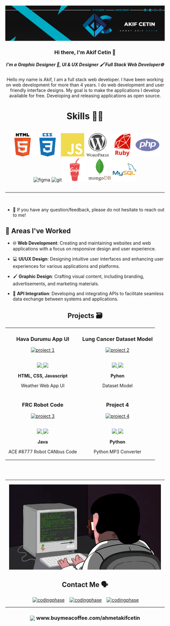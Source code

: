 

<p align="center">
  <a href="https://www.github.com/ahmetakifcetin/" target="_blank" rel="noreferrer"><img src="./assets/banner.jpg" alt="my banner"></a>
</p>

<h3 align="center">
Hi there, I'm Akif Cetin 👋
</h3>


<h5 align="center">I'm a Graphic Designer 🎨, UI & UX Designer 🖌️ Full Stack Web Developer🌐</h5>

<p align="center">
Hello my name is Akif, I am a full stack web developer. I have been working on web development for more than 4 years. I do web development and user friendly interface designs. My goal is to make the applications I develop available for free. Developing and releasing applications as open source.
</p> 


<h1 align="center">Skills 🤹🏻</h1>

<div align="center">
                <br>
                    <div align="center" >  
                      <img src="https://raw.githubusercontent.com/devicons/devicon/master/icons/html5/html5-original-wordmark.svg" alt="html5" width="75" height="75"/> 
			<img src="https://raw.githubusercontent.com/devicons/devicon/1119b9f84c0290e0f0b38982099a2bd027a48bf1/icons/css3/css3-plain-wordmark.svg" alt="css3" width="75" height="75"/>
                      <img src="https://raw.githubusercontent.com/devicons/devicon/1119b9f84c0290e0f0b38982099a2bd027a48bf1/icons/javascript/javascript-plain.svg" alt="css3" width="75" height="75"/>
                      <img src="https://raw.githubusercontent.com/devicons/devicon/1119b9f84c0290e0f0b38982099a2bd027a48bf1/icons/wordpress/wordpress-plain-wordmark.svg" alt="css3" width="75" height="75"/>
                      <img src="https://raw.githubusercontent.com/devicons/devicon/1119b9f84c0290e0f0b38982099a2bd027a48bf1/icons/ruby/ruby-plain-wordmark.svg" alt="css3" width="75" height="75"/>
                      <img src="https://raw.githubusercontent.com/devicons/devicon/1119b9f84c0290e0f0b38982099a2bd027a48bf1/icons/php/php-plain.svg" alt="css3" width="75" height="75"/>
                      <img src="https://www.vectorlogo.zone/logos/figma/figma-icon.svg" alt="figma" width="75" height="75"/> 
                      <img src="https://www.vectorlogo.zone/logos/git-scm/git-scm-icon.svg" alt="git" width="75" height="75"/> 
                      <img src="https://raw.githubusercontent.com/devicons/devicon/master/icons/gulp/gulp-plain.svg" alt="gulp" width="75" height="75"/>
                      <img src="https://raw.githubusercontent.com/devicons/devicon/master/icons/mongodb/mongodb-original-wordmark.svg" alt="mongodb" width="75" height="75"/> 
                      <img src="https://raw.githubusercontent.com/devicons/devicon/master/icons/mysql/mysql-original-wordmark.svg" alt="mysql" width="75" height="75"/> 
                    </div>
</div>

<br>
<hr>
<br>


<p></p>

- 💬 If you have any question/feedback, please do not hesitate to reach out to me!

## 🌱 Areas I've Worked


- 🌐 **Web Development**: Creating and maintaining websites and web applications with a focus on responsive design and user experience.

- 💻 **UI/UX Design**: Designing intuitive user interfaces and enhancing user experiences for various applications and platforms.

- 🖌️ **Graphic Design**: Crafting visual content, including branding, advertisements, and marketing materials.

- 📩 **API Integration**: Developing and integrating APIs to facilitate seamless data exchange between systems and applications.

<h2 align="center">Projects 🗃️</h2>
<div align="center">
	<table>
		<tr>
			<td width="50%">
				<h3 align="center">Hava Durumu App UI</h3>
				<div align="center">  
					<a href='https://github.com/ahmetakifcetin/Hava-Durumu-App-UI' target="_blank">
						<img src="https://github.com/ahmetakifcetin/Hava-Durumu-App-UI/blob/main/assets/banner.png?raw=true" alt="project 1" height="100%" />
					</a>
					<br>
					<br>
					<p>
						<a href="https://github.com/ahmetakifcetin/Hava-Durumu-App-UI" target="_blank">
							<img src="https://img.shields.io/badge/Repo-lightgrey?style=for-the-badge&logo=github"/>
						</a>  
						<a href="https://ahmetakifcetin-eb015.web.app/" target="_blank">
              <img src="https://img.shields.io/badge/Live-lightgrey?style=for-the-badge&color=0892d0"/>
						</a>
					</p>
					<p><strong>HTML, CSS, Javascript</strong></p>
          <p>
						Weather Web App UI
					</p>
				</div>
			</td>
			<td width="50%">
				<h3 align="center">Lung Cancer Dataset Model</h3>
				<div align="center" >  
					<a href='https://github.com/ahmetakifcetin/lung-cancer-dataset-model' target="_blank">
						<img src="https://github.com/ahmetakifcetin/lung-cancer-dataset-model/raw/main/assets/banner.png" 
            alt="project 2" height="100%" />
					</a>
					<br>
					<br>
					<p>
						<a href="https://github.com/ahmetakifcetin/lung-cancer-dataset-model" target="_blank">
							<img src="https://img.shields.io/badge/Repo-lightgrey?style=for-the-badge&logo=github"/>
						</a>  
						<a href="https://github.com/ahmetakifcetin/lung-cancer-dataset-model" target="_blank">
							<img src="https://img.shields.io/badge/Live-lightgrey?style=for-the-badge&color=0892d0"/>
						</a>	
					</p>
					 <p><strong>Pyhon</strong></p>
					<p>Dataset Model</p>
				</div>
        </tr>
	    <tr>
            <td width="50%">
                <h3 align="center">FRC Robot Code</h3>
                <div align="center" >  
                    <a href='https://codingphase.com' target="_blank">
                        <img src="https://github.com/ahmetakifcetin/safrantech-arcade-drive/raw/main/assets/banner.png" alt="project 3" height="100%" />
                    </a>
                    <br>
                    <br>
                    <p>
                        <a href="https://codingphase.com" target="_blank">
							<img src="https://img.shields.io/badge/Repo-lightgrey?style=for-the-badge&logo=github"/>
						</a>  
						<a href="https://codingphase.com" target="_blank">
							<img src="https://img.shields.io/badge/Live-lightgrey?style=for-the-badge&color=0892d0"/>
						</a>
                    </p>
                    <p><strong>Java</strong></p>
		    <p>ACE #8777 Robot CANbus Code</p>
                </div>
            </td>
            <td width="50%">
                <h3 align="center">Project 4</h3>
                <div align="center">  
                    <a href='https://github.com/ahmetakifcetin/Python-Donusturucu-Master' target="_blank">
                        <img src="https://github.com/ahmetakifcetin/Python-Donusturucu-Master/raw/main/assets/banner.png" alt="project 4" height="100%" />
                    </a>
                    <br>
                    <br>
                    <p>
                        <a href="https://github.com/ahmetakifcetin/Python-Donusturucu-Master" target="_blank">
							<img src="https://img.shields.io/badge/Repo-lightgrey?style=for-the-badge&logo=github"/>
						</a>  
						<a href="https://github.com/ahmetakifcetin/Python-Donusturucu-Master" target="_blank">
							<img src="https://img.shields.io/badge/Live-lightgrey?style=for-the-badge&color=0892d0"/>
						</a>	
                    </p>
                    <p><strong>Python</strong></p>
		    <p>Python MP3 Converter</p>
                </div>	
            </td>
        </tr>
	</table>
</div>
<br />
<br />
<hr>

<p align="center">
  <a href="https://www.github.com/ahmetakifcetin/" target="_blank" rel="noreferrer"><img src="./assets/giff.gif" alt="my banner"></a>
</p>


<h2 align="center">Contact Me 🗣️</h2>
<p align="center">
	&nbsp&nbsp&nbsp
	<a href="https://www.behance.net/ahmetakifetn" target="blank"><img align="center" src="https://raw.githubusercontent.com/rahuldkjain/github-profile-readme-generator/master/src/images/icons/Social/behance.svg" alt="codingphase" height="30" width="40" /></a>&nbsp&nbsp&nbsp
<a href="https://linkedin.com/in/ahmetakifcetin" target="blank"><img align="center" src="https://raw.githubusercontent.com/rahuldkjain/github-profile-readme-generator/master/src/images/icons/Social/linked-in-alt.svg" alt="codingphase" height="30" width="40" /></a>&nbsp&nbsp&nbsp
<a href="https://github.com/ahmetakifcetin/" target="blank"><img align="center" src="https://raw.githubusercontent.com/rahuldkjain/github-profile-readme-generator/master/src/images/icons/Social/github.svg" alt="codingphase" height="30" width="40" /></a>&nbsp&nbsp&nbsp
</p>

<hr>


<h3 align="center">
<img align="center" src="https://play-lh.googleusercontent.com/aMb_Qiolzkq8OxtQZ3Af2j8Zsp-ZZcNetR9O4xSjxH94gMA5c5gpRVbpg-3f_0L7vlo"  width="32px"/> www.buymeacoffee.com/ahmetakifcetin
</h3> 

